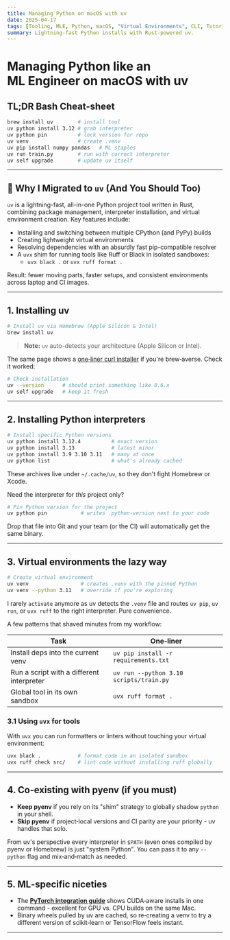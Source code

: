 ```yaml
---
title: Managing Python on macOS with uv
date: 2025-04-17
tags: [Tooling, MLE, Python, macOS, "Virtual Environments", CLI, Tutorial]
summary: Lightning-fast Python installs with Rust-powered uv.
---
```


# Managing Python like an ML Engineer on macOS with **uv**

## TL;DR Bash Cheat‑sheet

```bash
brew install uv        # install tool
uv python install 3.12 # grab interpreter
uv python pin          # lock version for repo
uv venv                # create .venv
uv pip install numpy pandas   # ML staples
uv run train.py        # run with correct interpreter
uv self upgrade        # update uv itself
```

---

## 🌙 Why I Migrated to `uv` (And You Should Too)

`uv` is a lightning-fast, all-in-one Python project tool written in Rust, combining package management, interpreter installation, and virtual environment creation. Key features include:

- Installing and switching between multiple CPython (and PyPy) builds
- Creating lightweight virtual environments
- Resolving dependencies with an absurdly fast pip-compatible resolver
- A `uvx` shim for running tools like Ruff or Black in isolated sandboxes:
  - `uvx black .` or `uvx ruff format .`

Result: fewer moving parts, faster setups, and consistent environments across laptop and CI images.

---

## 1. Installing uv

```bash
# Install uv via Homebrew (Apple Silicon & Intel)
brew install uv
```

> **Note:** `uv` auto-detects your architecture (Apple Silicon or Intel).

The same page shows a [one‑liner curl installer](https://docs.astral.sh/uv/installation) if you're brew‑averse.
Check it worked:

```bash
# Check installation
uv --version      # should print something like 0.6.x
uv self upgrade   # keep it fresh
```

---

## 2. Installing Python interpreters

```bash
# Install specific Python versions
uv python install 3.12.4          # exact version
uv python install 3.13            # latest minor
uv python install 3.9 3.10 3.11   # many at once
uv python list                    # what's already cached
```

These archives live under `~/.cache/uv`, so they don't fight Homebrew or Xcode.

Need the interpreter for _this_ project only?

```bash
# Pin Python version for the project
uv python pin           # writes .python-version next to your code
```

Drop that file into Git and your team (or the CI) will automatically get the same binary.

---

## 3. Virtual environments the lazy way

```bash
# Create virtual environment
uv venv                 # creates .venv with the pinned Python
uv venv --python 3.11   # override if you're exploring
```

I rarely `activate` anymore as uv detects the `.venv` file and routes `uv pip`, `uv run`, or `uvx ruff` to the right interpreter. Pure convenience.

A few patterns that shaved minutes from my workflow:

| Task                                      | One‑liner                               |
| ----------------------------------------- | --------------------------------------- |
| Install deps into the current venv        | `uv pip install -r requirements.txt`    |
| Run a script with a different interpreter | `uv run --python 3.10 scripts/train.py` |
| Global tool in its own sandbox            | `uvx ruff format .`                     |

### 3.1 Using `uvx` for tools

With `uvx` you can run formatters or linters without touching your virtual environment:

```bash
uvx black .            # format code in an isolated sandbox
uvx ruff check src/    # lint code without installing ruff globally
```

---

## 4. Co‑existing with pyenv (if you must)

- **Keep pyenv** if you rely on its "shim" strategy to globally shadow `python` in your shell.
- **Skip pyenv** if project‑local versions and CI parity are your priority - uv handles that solo.

From uv's perspective every interpreter in `$PATH` (even ones compiled by pyenv or Homebrew) is just "system Python". You can pass it to any `--python` flag and mix‑and‑match as needed.

---

## 5. ML‑specific niceties

- The **[PyTorch integration guide](https://docs.astral.sh/uv/guides/integration/pytorch/)** shows CUDA‑aware installs in one command - excellent for GPU vs. CPU builds on the same Mac.
- Binary wheels pulled by uv are cached, so re‑creating a venv to try a different version of scikit‑learn or TensorFlow feels instant.

---
